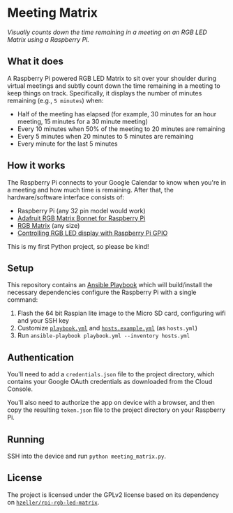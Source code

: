 # Meeting Matrix

*Visually counts down the time remaining in a meeting on an RGB LED Matrix using a Raspberry Pi.*

## What it does

A Raspberry Pi powered RGB LED Matrix to sit over your shoulder during virtual meetings and subtly count down the time remaining in a meeting to keep things on track. Specifically, it displays the number of minutes remaining (e.g., `5 minutes`) when:

* Half of the meeting has elapsed (for example, 30 minutes for an hour meeting, 15 minutes for a 30 minute meeting)
* Every 10 minutes when 50% of the meeting to 20 minutes are remaining
* Every 5 minutes when 20 minutes to 5 minutes are remaining
* Every minute for the last 5 minutes

## How it works

The Raspberry Pi connects to your Google Calendar to know when you're in a meeting and how much time is remaining. After that, the hardware/software interface consists of:

* Raspberry Pi (any 32 pin model would work)
* [Adafruit RGB Matrix Bonnet for Raspberry Pi](https://www.adafruit.com/product/3211)
* [RGB Matrix](https://www.adafruit.com/category/327) (any size)
* [Controlling RGB LED display with Raspberry Pi GPIO](https://github.com/hzeller/rpi-rgb-led-matrix)

This is my first Python project, so please be kind!
## Setup 

This repository contains an [Ansible Playbook](playbook.yml) which will build/install the necessary dependencies configure the Raspberry Pi with a single command:

1. Flash the 64 bit Raspian lite image to the Micro SD card, configuring wifi and your SSH key
2. Customize [`playbook.yml`](playbook.yml) and [`hosts.example.yml`](hosts.example.yml) (as `hosts.yml`)
3. Run `ansible-playbook playbook.yml --inventory hosts.yml`

## Authentication

You'll need to add a `credentials.json` file to the project directory, which contains your Google OAuth credentials as downloaded from the Cloud Console. 

You'll also need to authorize the app on device with a browser, and then copy the resulting `token.json` file to the project directory on your Raspberry Pi.

## Running

SSH into the device and run `python meeting_matrix.py`.

## License

The project is licensed under the GPLv2 license based on its dependency on [`hzeller/rpi-rgb-led-matrix`](https://github.com/hzeller/rpi-rgb-led-matrix).